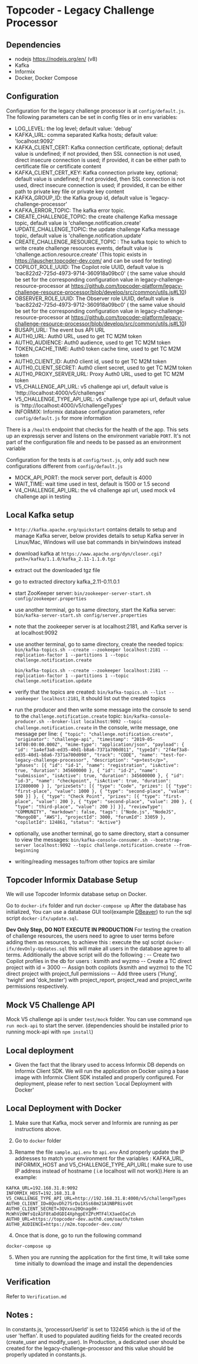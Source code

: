 # Topcoder - Legacy Challenge Processor

## Dependencies

- nodejs https://nodejs.org/en/ (v8)
- Kafka
- Informix
- Docker, Docker Compose

## Configuration

Configuration for the legacy challenge processor is at `config/default.js`.
The following parameters can be set in config files or in env variables:
- LOG_LEVEL: the log level; default value: 'debug'
- KAFKA_URL: comma separated Kafka hosts; default value: 'localhost:9092'
- KAFKA_CLIENT_CERT: Kafka connection certificate, optional; default value is undefined;
    if not provided, then SSL connection is not used, direct insecure connection is used;
    if provided, it can be either path to certificate file or certificate content
- KAFKA_CLIENT_CERT_KEY: Kafka connection private key, optional; default value is undefined;
    if not provided, then SSL connection is not used, direct insecure connection is used;
    if provided, it can be either path to private key file or private key content
- KAFKA_GROUP_ID: the Kafka group id, default value is 'legacy-challenge-processor'
- KAFKA_ERROR_TOPIC: The kafka error topic.
- CREATE_CHALLENGE_TOPIC: the create challenge Kafka message topic, default value is 'challenge.notification.create'
- UPDATE_CHALLENGE_TOPIC: the update challenge Kafka message topic, default value is 'challenge.notification.update'
- CREATE_CHALLENGE_RESOURCE_TOPIC : The kafka topic to which to write create challenge resources events, default value is 'challenge.action.resource.create' (This topic exists in https://lauscher.topcoder-dev.com/ and can be used for testing)
- COPILOT_ROLE_UUID: The Copilot role UUID, default value is 'bac822d2-725d-4973-9714-360918a09bc0' ( the same value should be set for the corresponding configuration value in legacy-challenge-resource-processor at https://github.com/topcoder-platform/legacy-challenge-resource-processor/blob/develop/src/common/utils.js#L10)
- OBSERVER_ROLE_UUID: The Observer role UUID, default value is 'bac822d2-725d-4973-9712-360918a09bc0' ( the same value should be set for the corresponding configuration value in legacy-challenge-resource-processor at https://github.com/topcoder-platform/legacy-challenge-resource-processor/blob/develop/src/common/utils.js#L10)
- BUSAPI_URL: The event bus API URL
- AUTH0_URL: Auth0 URL, used to get TC M2M token
- AUTH0_AUDIENCE: Auth0 audience, used to get TC M2M token
- TOKEN_CACHE_TIME: Auth0 token cache time, used to get TC M2M token
- AUTH0_CLIENT_ID: Auth0 client id, used to get TC M2M token
- AUTH0_CLIENT_SECRET: Auth0 client secret, used to get TC M2M token
- AUTH0_PROXY_SERVER_URL: Proxy Auth0 URL, used to get TC M2M token
- V5_CHALLENGE_API_URL: v5 challenge api url, default value is 'http://localhost:4000/v5/challenges'
- V5_CHALLENGE_TYPE_API_URL: v5 challenge type api url, default value is 'http://localhost:4000/v5/challengeTypes'
- INFORMIX: Informix database configuration parameters, refer `config/default.js` for more information

There is a `/health` endpoint that checks for the health of the app. This sets up an expressjs server and listens on the environment variable `PORT`. It's not part of the configuration file and needs to be passed as an environment variable

Configuration for the tests is at `config/test.js`, only add such new configurations different from `config/default.js`
- MOCK_API_PORT: the mock server port, default is 4000
- WAIT_TIME: wait time used in test, default is 1500 or 1.5 second
- V4_CHALLENGE_API_URL: the v4 challenge api url, used mock v4 challenge api in testing

## Local Kafka setup

- `http://kafka.apache.org/quickstart` contains details to setup and manage Kafka server,
  below provides details to setup Kafka server in Linux/Mac, Windows will use bat commands in bin/windows instead
- download kafka at `https://www.apache.org/dyn/closer.cgi?path=/kafka/1.1.0/kafka_2.11-1.1.0.tgz`
- extract out the downloaded tgz file
- go to extracted directory kafka_2.11-0.11.0.1
- start ZooKeeper server:
  `bin/zookeeper-server-start.sh config/zookeeper.properties`
- use another terminal, go to same directory, start the Kafka server:
  `bin/kafka-server-start.sh config/server.properties`
- note that the zookeeper server is at localhost:2181, and Kafka server is at localhost:9092
- use another terminal, go to same directory, create the needed topics:
  `bin/kafka-topics.sh --create --zookeeper localhost:2181 --replication-factor 1 --partitions 1 --topic challenge.notification.create`

  `bin/kafka-topics.sh --create --zookeeper localhost:2181 --replication-factor 1 --partitions 1 --topic challenge.notification.update`

- verify that the topics are created:
  `bin/kafka-topics.sh --list --zookeeper localhost:2181`,
  it should list out the created topics
- run the producer and then write some message into the console to send to the `challenge.notification.create` topic:
  `bin/kafka-console-producer.sh --broker-list localhost:9092 --topic challenge.notification.create`
  in the console, write message, one message per line:
  `{ "topic": "challenge.notification.create", "originator": "challenge-api", "timestamp": "2019-05-14T00:00:00.000Z", "mime-type": "application/json", "payload": { "id": "1a4ef3a8-ed35-40d1-b8a6-7371a700d011", "typeId": "2f4ef3a8-ed35-40d1-b8a6-7371a700d098", "track": "CODE", "name": "test-for-legacy-challenge-processor", "description": "<p>test</p>", "phases": [{ "id": "id-1", "name": "registration", "isActive": true, "duration": 345600000 }, { "id": "id-2", "name": "submission", "isActive": true, "duration": 345600000 }, { "id": "id-3", "name": "checkpoint", "isActive": true, "duration": 172800000 } ], "prizeSets": [{ "type": "Code", "prizes": [{ "type": "first-place", "value": 1000 }, { "type": "second-place", "value": 500 }] }, { "type": "Check Point", "prizes": [{ "type": "first-place", "value": 200 }, { "type": "second-place", "value": 200 }, { "type": "third-place", "value": 200 }] }], "reviewType": "COMMUNITY", "markdown": false, "tags": ["Node.js", "NodeJS", "MongoDB", "AWS"], "projectId": 3000, "forumId": 33059 }, "copilotId": 124861, "status": "Active"}`
- optionally, use another terminal, go to same directory, start a consumer to view the messages:
  `bin/kafka-console-consumer.sh --bootstrap-server localhost:9092 --topic challenge.notification.create --from-beginning`
- writing/reading messages to/from other topics are similar

## Topcoder Informix Database Setup
We will use Topcoder Informix database setup on Docker.

Go to `docker-ifx` folder and run `docker-compose up`
After the database has initialized, You can use a database GUI tool(example [DBeaver](https://dbeaver.io)) to run the sql script `docker-ifx/update.sql`.

**Dev Only Step, DO NOT EXECUTE IN PRODUCTION**
For testing the creation of challenge resources, the users need to agree to user terms before adding them as resources, to achieve this : execute the sql script `docker-ifx/devOnly-Updates.sql` this will make all users in the database agree to all terms.
Additionally the above script will do the following :
-- Create two Copilot profiles in the db for users : ksmith and wyzmo
-- Create a TC direct project with id = 3000
-- Assign both copilots (ksmith and wyzmo) to the TC direct project with project_full permissions
-- Add three users ('Hung', 'twight' and 'dok_tester') with project_report, project_read and project_write permissions respectively.


## Mock V5 Challenge API
Mock V5 challenge api is under `test/mock` folder. You can use command `npm run mock-api` to start the server. (dependencies should be installed prior to running mock-api with `npm install`)

## Local deployment
- Given the fact that the library used to access Informix DB depends on Informix Client SDK.
We will run the application on Docker using a base image with Informix Client SDK installed and properly configured.
For deployment, please refer to next section 'Local Deployment with Docker'

## Local Deployment with Docker

1. Make sure that Kafka, mock server and Informix are running as per instructions above.

2. Go to `docker` folder

3. Rename the file `sample.api.env` to `api.env` And properly update the IP addresses to match your environment for the variables : KAFKA_URL, INFORMIX_HOST and V5_CHALLENGE_TYPE_API_URL( make sure to use IP address instead of hostname ( i.e localhost will not work)).Here is an example:
```
KAFKA_URL=192.168.31.8:9092
INFORMIX_HOST=192.168.31.8
V5_CHALLENGE_TYPE_API_URL=http://192.168.31.8:4000/v5/challengeTypes
AUTH0_CLIENT_ID=8QovDh27SrDu1XSs68m21A1NBP8isvOt
AUTH0_CLIENT_SECRET=3QVxxu20QnagdH-McWhVz0WfsQzA1F8taDdGDI4XphgpEYZPcMTF4lX3aeOIeCzh
AUTH0_URL=https://topcoder-dev.auth0.com/oauth/token
AUTH0_AUDIENCE=https://m2m.topcoder-dev.com/
```

4. Once that is done, go to run the following command

```
docker-compose up
```

5. When you are running the application for the first time, It will take some time initially to download the image and install the dependencies

## Verification
Refer to `Verification.md`

## Notes :
In constants.js, 'processorUserId' is set to 132456 which is the id of the user 'heffan'. It used to populated auditing fields for the created records (create_user and modify_user).
In Production, a dedicated user should be created for the legacy-challenge-processor and this value should be properly updated in constants.js.
